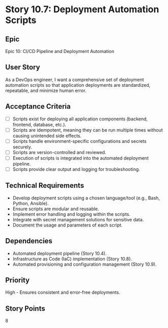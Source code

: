 # Story 10.7: Deployment Automation Scripts

## Epic

Epic 10: CI/CD Pipeline and Deployment Automation

## User Story

As a DevOps engineer, I want a comprehensive set of deployment automation scripts so that application deployments are standardized, repeatable, and minimize human error.

## Acceptance Criteria

- [ ] Scripts exist for deploying all application components (backend, frontend, database, etc.).
- [ ] Scripts are idempotent, meaning they can be run multiple times without causing unintended side effects.
- [ ] Scripts handle environment-specific configurations and secrets securely.
- [ ] Scripts are version-controlled and reviewed.
- [ ] Execution of scripts is integrated into the automated deployment pipeline.
- [ ] Scripts provide clear output and logging for troubleshooting.

## Technical Requirements

- Develop deployment scripts using a chosen language/tool (e.g., Bash, Python, Ansible).
- Ensure scripts are modular and reusable.
- Implement error handling and logging within the scripts.
- Integrate with secret management solutions for sensitive data.
- Document the usage and parameters of each script.

## Dependencies

- Automated deployment pipeline (Story 10.4).
- Infrastructure as Code (IaC) implementation (Story 10.8).
- Automated provisioning and configuration management (Story 10.9).

## Priority

High - Ensures consistent and error-free deployments.

## Story Points

8
